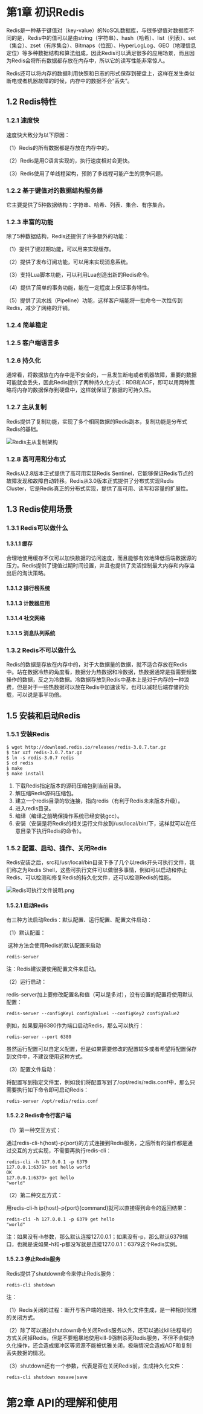 # 第1章 初识Redis

Redis是一种基于键值对（key-value）的NoSQL数据库，与很多键值对数据库不同的是，Redis中的值可以是由string（字符串）、hash（哈希）、list（列表）、set（集合）、zset（有序集合）、Bitmaps（位图）、HyperLogLog、GEO（地理信息定位）等多种数据结构和算法组成，因此Redis可以满足很多的应用场景，而且因为Redis会将所有数据都存放在内存中，所以它的读写性能非常惊人。

Redis还可以将内存的数据利用快照和日志的形式保存到硬盘上，这样在发生类似断电或者机器故障的时候，内存中的数据不会“丢失”。

## 1.2 Redis特性

### 1.2.1 速度快

速度快大致分为以下原因：

（1）Redis的所有数据都是存放在内存中的。

（2）Redis是用C语言实现的，执行速度相对会更快。

（3）Redis使用了单线程架构，预防了多线程可能产生的竞争问题。

### 1.2.2 基于键值对的数据结构服务器

它主要提供了5种数据结构：字符串、哈希、列表、集合、有序集合。

### 1.2.3 丰富的功能

除了5种数据结构，Redis还提供了许多额外的功能：

（1）提供了键过期功能，可以用来实现缓存。

（2）提供了发布订阅功能，可以用来实现消息系统。

（3）支持Lua脚本功能，可以利用Lua创造出新的Redis命令。

（4）提供了简单的事务功能，能在一定程度上保证事务特性。

（5）提供了流水线（Pipeline）功能，这样客户端能将一批命令一次性传到Redis，减少了网络的开销。

### 1.2.4 简单稳定

### 1.2.5 客户端语言多

### 1.2.6 持久化

通常看，将数据放在内存中是不安全的，一旦发生断电或者机器故障，重要的数据可能就会丢失，因此Redis提供了两种持久化方式：RDB和AOF，即可以用两种策略将内存的数据保存到硬盘中，这样就保证了数据的可持久性。

### 1.2.7 主从复制

Redis提供了复制功能，实现了多个相同数据的Redis副本，复制功能是分布式Redis的基础。

![Redis主从复制架构](images\Redis主从复制架构.png)

### 1.2.8 高可用和分布式

Redis从2.8版本正式提供了高可用实现Redis Sentinel，它能够保证Redis节点的故障发现和故障自动转移。Redis从3.0版本正式提供了分布式实现Redis Cluster，它是Redis真正的分布式实现，提供了高可用、读写和容量的扩展性。

## 1.3 Redis使用场景

### 1.3.1 Redis可以做什么

#### 1.3.1.1 缓存

合理地使用缓存不仅可以加快数据的访问速度，而且能够有效地降低后端数据源的压力。Redis提供了键值过期时间设置，并且也提供了灵活控制最大内存和内存溢出后的淘汰策略。

#### 1.3.1.2 排行榜系统

#### 1.3.1.3 计数器应用

#### 1.3.1.4 社交网络

#### 1.3.1.5 消息队列系统

### 1.3.2 Redis不可以做什么

Redis的数据是存放在内存中的，对于大数据量的数据，就不适合存放在Redis中。站在数据冷热的角度看，数据分为热数据和冷数据，热数据通常是指需要频繁操作的数据，反之为冷数据。冷数据存放到Redis中基本上是对于内存的一种浪费，但是对于一些热数据可以放在Redis中加速读写，也可以减轻后端存储的负载，可以说是事半功倍。

## 1.5 安装和启动Redis

### 1.5.1 安装Redis

```shell
$ wget http://download.redis.io/releases/redis-3.0.7.tar.gz
$ tar xzf redis-3.0.7.tar.gz
$ ln -s redis-3.0.7 redis
$ cd redis
$ make
$ make install
```

1. 下载Redis指定版本的源码压缩包到当前目录。
2. 解压缩Redis源码压缩包。
3. 建立一个redis目录的软连接，指向redis（有利于Redis未来版本升级）。
4. 进入redis目录。
5. 编译（编译之前确保操作系统已经安装gcc）。
6. 安装（安装是将Redis的相关运行文件放到/usr/local/bin/下，这样就可以在任意目录下执行Redis的命令）。

### 1.5.2 配置、启动、操作、关闭Redis

Redis安装之后，src和/usr/local/bin目录下多了几个以redis开头可执行文件，我们称之为Redis Shell，这些可执行文件可以做很多事情，例如可以启动和停止Redis、可以检测和修复Redis的持久化文件，还可以检测Redis的性能。

![Redis可执行文件说明.png](images\Redis可执行文件说明.png)

#### 1.5.2.1 启动Redis

有三种方法启动Redis：默认配置、运行配置、配置文件启动：

（1）默认配置：

​	这种方法会使用Redis的默认配置来启动

```shell
redis-server
```

注：Redis建议要使用配置文件来启动。

（2）运行启动：

redis-server加上要修改配置名和值（可以是多对），没有设置的配置将使用默认配置：

```shell
redis-server --configKey1 configValue1 --configKey2 configValue2
```

例如，如果要用6380作为端口启动Redis，那么可以执行：

```shell
redis-server --port 6380
```

虽然运行配置可以自定义配置，但是如果需要修改的配置较多或者希望将配置保存到文件中，不建议使用这种方式。

（3）配置文件启动：

将配置写到指定文件里，例如我们将配置写到了/opt/redis/redis.conf中，那么只需要执行如下命令即可启动Redis：

```shell
redis-server /opt/redis/redis.conf
```

#### 1.5.2.2 Redis命令行客户端

（1）第一种交互方式：

通过redis-cli-h{host}-p{port}的方式连接到Redis服务，之后所有的操作都是通过交互的方式实现，不需要再执行redis-cli：

```shell
redis-cli -h 127.0.0.1 -p 6379
127.0.0.1:6379> set hello world
OK
127.0.0.1:6379> get hello
"world"
```

（2）第二种交互方式：

用redis-cli-h ip{host}-p{port}{command}就可以直接得到命令的返回结果：

```shell
redis-cli -h 127.0.0.1 -p 6379 get hello
"world"
```

注：如果没有-h参数，那么默认连接127.0.0.1；如果没有-p，那么默认6379端口，也就是说如果-h和-p都没写就是连接127.0.0.1：6379这个Redis实例。

#### 1.5.2.3 停止Redis服务

Redis提供了shutdown命令来停止Redis服务：

```shell
redis-cli shutdown
```

注：

（1）Redis关闭的过程：断开与客户端的连接、持久化文件生成，是一种相对优雅的关闭方式。

（2）除了可以通过shutdown命令关闭Redis服务以外，还可以通过kill进程号的方式关闭掉Redis，但是不要粗暴地使用kill-9强制杀死Redis服务，不但不会做持久化操作，还会造成缓冲区等资源不能被优雅关闭，极端情况会造成AOF和复制丢失数据的情况。

（3）shutdown还有一个参数，代表是否在关闭Redis前，生成持久化文件：

```shell
redis-cli shutdown nosave|save
```



# 第2章 API的理解和使用











